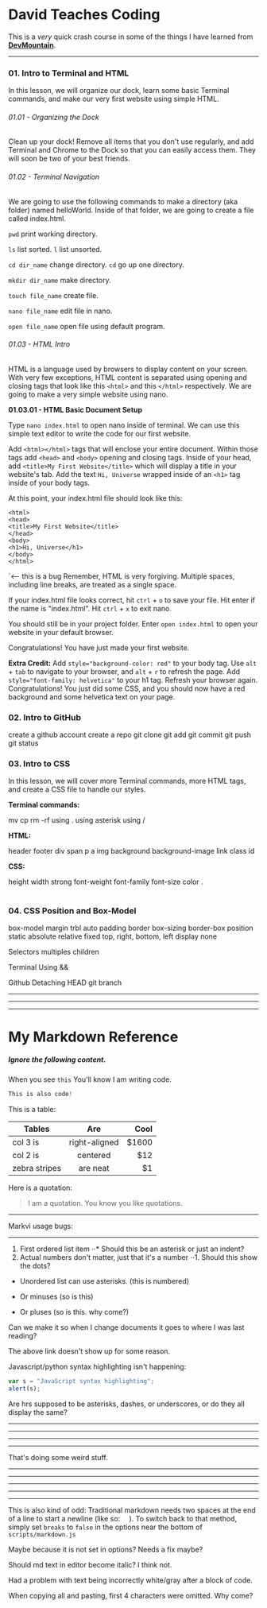 # David Teaches Coding
This is a _very_ quick crash course in some of the things I have learned from [__DevMountain__](www.devmountain.com "DevMountain's Homepage").

---
### 01. Intro to Terminal and HTML
In this lesson, we will organize our dock, learn some basic Terminal commands, and make our very first website using simple HTML.
###### 01.01 - Organizing the Dock

Clean up your dock! Remove all items that you don't use regularly, and add Terminal and Chrome to the Dock so that you can easily access them. They will soon be two of your best friends.

###### 01.02 - Terminal Navigation

We are going to use the following commands to make a directory (aka folder) named helloWorld. Inside of that folder, we are going to create a file called index.html.

`pwd` print working directory.

`ls` list sorted. `l` list unsorted.

`cd dir_name` change directory. `cd` go up one directory.

`mkdir dir_name` make directory.

`touch file_name` create file.

`nano file_name` edit file in nano.

`open file_name` open file using default program.

###### 01.03 - HTML Intro

HTML is a language used by browsers to display content on your screen. With very few exceptions, HTML content is separated using opening and closing tags that look like this `<html>` and this `</html>` respectively. We are going to make a very simple website using nano.

__01.03.01 - HTML Basic Document Setup__

Type `nano index.html` to open nano inside of terminal. We can use this simple text editor to write the code for our first website.

Add `<html></html>` tags that will enclose your entire document. Within those tags add `<head>` and `<body>` opening and closing tags. Inside of your head, add `<title>My First Website</title>` which will display a title in your website's tab. Add the text `Hi, Universe` wrapped inside of an `<h1>` tag inside of your body tags.

At this point, your index.html file should look like this:

```
<html>
<head>
<title>My First Website</title>
</head>
<body>
<h1>Hi, Universe</h1>
</body>
</html>
```
`<-- this is a bug
Remember, HTML is very forgiving. Multiple spaces, including line breaks, are treated as a single space.

If your index.html file looks correct, hit `ctrl` + `o` to save your file. Hit enter if the name is "index.html". Hit `ctrl` + `x` to exit nano.

You should still be in your project folder. Enter `open index.html` to open your website in your default browser.

Congratulations! You have just made your first website.

__Extra Credit:__ Add `style="background-color: red"` to your body tag. Use `alt` + `tab` to navigate to your browser, and `alt` + `r` to refresh the page. Add `style="font-family: helvetica"` to your h1 tag. Refresh your browser again. Congratulations! You just did some CSS, and you should now have a red background and some helvetica text on your page.

### 02. Intro to GitHub
create a github account
create a repo
git clone
git add
git commit
git push
git status

### 03. Intro to CSS
In this lesson, we will cover more Terminal commands, more HTML tags, and create a CSS file to handle our styles.

__Terminal commands:__

mv
cp
rm -rf
using .
using asterisk
using /

__HTML:__

header
footer
div
span
p
a
img
background
background-image
link
class
id

__CSS:__

height
width
strong
font-weight
font-family
font-size
color
.
#


### 04. CSS Position and Box-Model
box-model
margin
	trbl
	auto
padding
border
box-sizing border-box
position
	static
	absolute
    relative
    fixed
top, right, bottom, left
display
	none

Selectors
multiples
children

Terminal
Using &&

Github
Detaching HEAD
git branch


------------------------------------
---
---




# My Markdown Reference
##### Ignore the following content.
When you see `this` You'll know I am writing code.

```javascript
This is also code!
```

This is a table:

| Tables        | Are           | Cool  |
| ------------- |:-------------:| -----:|
| col 3 is      | right-aligned | $1600 |
| col 2 is      | centered      |   $12 |
| zebra stripes | are neat      |    $1 |

Here is a quotation:
> I am a quotation.
> You know you like quotations.

---

Markvi usage bugs:
***
1. First ordered list item
⋅⋅* Should this be an asterisk or just an indent?
1. Actual numbers don't matter, just that it's a number
⋅⋅1. Should this show the dots?
* Unordered list can use asterisks. (this is numbered)
- Or minuses (so is this)
+ Or pluses (so is this. why come?)

Can we make it so when I change documents it goes to where I was last reading?

[arbitrary case-insensitive reference text]: https://www.mozilla.org

The above link doesn't show up for some reason.

Javascript/python syntax highlighting isn't happening:
```javascript
var s = "JavaScript syntax highlighting";
alert(s);
```

Are hrs supposed to be asterisks, dashes, or underscores, or do they all display the same?
***
---
___
***
That's doing some weird stuff.

---
---
---
---
---

This is also kind of odd:
Traditional markdown needs two spaces at the end of a line to start a newline (like so: `  `).
To switch back to that method, simply set `breaks` to `false` in the options near the bottom of `scripts/markdown.js`

Maybe because it is not set in options? Needs a fix maybe?

Should md text in editor become italic? I think not.

Had a problem with text being incorrectly white/gray after a block of code.

When copying all and pasting, first 4 characters were omitted. Why come?
